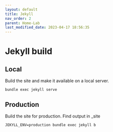 ```yaml
---
layout: default
title: Jekyll
nav_order: 2
parent: Home-Lab
last_modified_date: 2023-04-17 18:56:35
---
```


# Jekyll build
## Local
Build the site and make it available on a local server.
```shell
bundle exec jekyll serve
```

## Production
Build the site for production. Find output in _site
```shell
JEKYLL_ENV=production bundle exec jekyll b
```